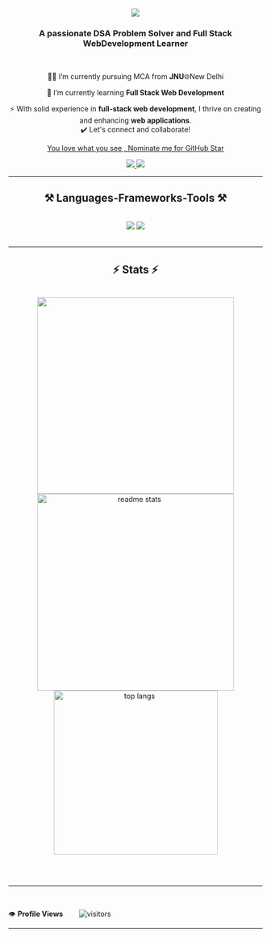 

<h1 align="center">
    <img src="https://readme-typing-svg.herokuapp.com/?font=Righteous&size=35&center=true&vCenter=true&width=500&height=70&duration=4000&lines=Hi+There!+👋;+I'm+Nittya+Gopal+Baidya!;" />
</h1>

<h3 align="center">A passionate DSA Problem Solver and Full Stack WebDevelopment Learner </h3>

<br/>

<div align="center">
 
 👨‍💻 I’m currently pursuing MCA from **JNU**🌐New Delhi
 
 🌱 I’m currently learning **Full Stack Web Development**

⚡ With solid experience in **full-stack web development**, I thrive on creating and enhancing **web applications**. <br>
✔️ Let's connect and collaborate!<br>
<!--NOMINATION FOR STAR GIT LINK CODE-->
<a href="https://stars.github.com/nominate/">You love what you see , Nominate me for GitHub Star </a>
 </div>
 
<div align="center"> 
  <a href="mailto:mrnittya@gmail.com">
    <img src="https://img.shields.io/badge/Gmail-333333?style=for-the-badge&logo=gmail&logoColor=red" />
  </a>
  <a href="https://linkedin.com/in/nittya-gopal-baidya" target="_blank">
    <img src="https://img.shields.io/badge/LinkedIn-0077B5?style=for-the-badge&logo=linkedin&logoColor=white" target="_blank" />
  </a>
<!--   <a href="https://-paste portfolio link-" target="_blank">
     <img src="https://img.shields.io/badge/Portfolio-FF5722?style=for-the-badge&logo=todoist&logoColor=white" target="_blank" /> 
  </a> -->
</div>

 <hr/>
 
<h2 align="center">⚒️ Languages-Frameworks-Tools ⚒️</h2>
<br/>
<div align="center">
    <img src="https://skillicons.dev/icons?i=react,bootstrap,html,css,vscode,github,git" />
    <img src="https://skillicons.dev/icons?i=nodejs,python,javascript,express,mongodb,c,java,nextjs,mysql" /><br>
</div>

<br/>
<hr/>


     




<h2 align="center">⚡ Stats ⚡</h2>
<br>
  
   <div align=center>
      <img width=390 src="https://github-readme-streak-stats.herokuapp.com/?user=nittya-gopal-baidya&currStreakNum=2FD3EB&fire=pink&sideLabels=F00&theme=nightowl" /> <br/>
  <img width=390 src="https://github-readme-stats.vercel.app/api?username=nittya-gopal-baidya&count_private=true&show_icons=true&theme=react&rank_icon=github&border_radius=10" alt="readme stats" />
  <br/>
<!--      <img width=325 align="center" src="https://github-readme-stats.vercel.app/api/top-langs/?username=nittya-gopal-baidya&hide=HTML&langs_count=8&layout=compact&theme=react&border_radius=10&size_weight=0.5&count_weight=0.5&exclude_repo=github-readme-stats" alt="top langs" /> -->
  <img width=325 align="center" src="https://github-readme-stats.vercel.app/api/top-langs/?username=nittya-gopal-baidya&langs_count=8&layout=compact&theme=react&border_radius=10&size_weight=0.5&count_weight=0.5&exclude_repo=github-readme-stats" alt="top langs" />
<!--      <img width=325 align="center" src="https://github-readme-stats.vercel.app/api/top-langs/?username=nittya-gopal-baidya&theme=dark&layout=compact&align=right&width=40%" /> -->
     
</div>

<br/><br/>

<hr/>

<br/>


<!--  PROFILES VIEWS -->
👁️ **Profile Views**&nbsp;&nbsp;&nbsp;&nbsp;&nbsp;&nbsp;&nbsp;
![visitors](https://profile-counter.glitch.me/nittya-gopal-baidya/count.svg?align=center)


 
 <hr>

<br/>
